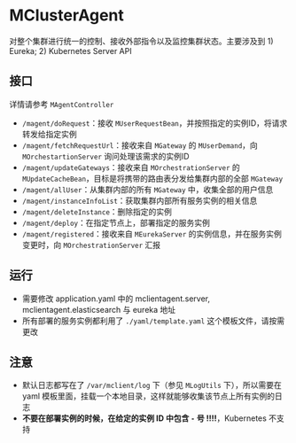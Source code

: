 # MClusterAgent

对整个集群进行统一的控制、接收外部指令以及监控集群状态。主要涉及到 1) Eureka; 2) Kubernetes Server API

## 接口

详情请参考 `MAgentController`

* `/magent/doRequest`：接收 `MUserRequestBean`，并按照指定的实例ID，将请求转发给指定实例
* `/magent/fetchRequestUrl`：接收来自 `MGateway` 的 `MUserDemand`，向 `MOrchestartionServer` 询问处理该需求的实例ID
* `/magent/updateGateways`：接收来自 `MOrchestrationServer` 的 `MUpdateCacheBean`，目标是将携带的路由表分发给集群内部的全部 `MGateway` 
* `/magent/allUser`：从集群内部的所有 `MGateway` 中，收集全部的用户信息
* `/magent/instanceInfoList`：获取集群内部所有服务实例的相关信息
* `/magent/deleteInstance`：删除指定的实例
* `/magent/deploy`：在指定节点上，部署指定的服务实例
* `/magent/registered`：接收来自 `MEurekaServer` 的实例信息，并在服务实例变更时，向 `MOrchestrationServer` 汇报

## 运行

* 需要修改 application.yaml 中的 mclientagent.server, mclientagent.elasticsearch 与 eureka 地址
* 所有部署的服务实例都利用了 `./yaml/template.yaml` 这个模板文件，请按需更改

## 注意

* 默认日志都写在了 `/var/mclient/log` 下（参见 `MLogUtils` 下），所以需要在 yaml 模板里面，挂载一个本地目录，这样就能够收集该节点上所有实例的日志
* **不要在部署实例的时候，在给定的实例 ID 中包含 `-` 号 !!!!**，Kubernetes 不支持